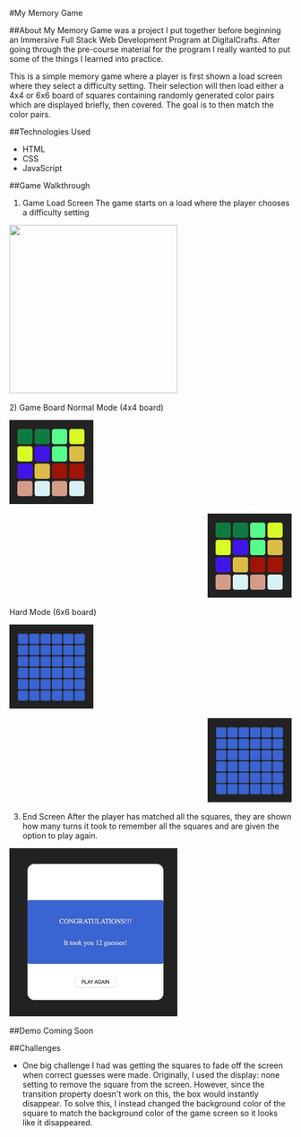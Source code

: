 #My Memory Game

##About
My Memory Game was a project I put together before beginning an Immersive Full Stack Web Development Program at DigitalCrafts.  After going through the pre-course material for the program I really wanted to put some of the things I learned into practice.

This is a simple memory game where a player is first shown a load screen where they select a difficulty setting. Their selection will then load either a 4x4 or 6x6 board of squares containing randomly generated color pairs which are displayed briefly, then covered. The goal is to then match the color pairs.

##Technologies Used
- HTML
- CSS
- JavaScript


##Game Walkthrough
1) Game Load Screen
The game starts on a load where the player chooses a difficulty setting
<p align="left">
  <img width="300" height="300" src="/resources/load-screen.jpg">
</p>
2) Game Board
Normal Mode (4x4 board)
<p align="left">
  <img width="150" height="150" src="/resources/pre-board-4x4.jpg">
</p>
<p align="right">
  <img width="150" height="150" src="/resources/pre-board-4x4.jpg">
</p>

Hard Mode (6x6 board)
<p align="left">
  <img width="150" height="150" src="/resources/game-board-6x6.jpg">
</p>
<p align="right">
  <img width="150" height="150" src="/resources/game-board-6x6.jpg">
</p>

3) End Screen
After the player has matched all the squares, they are shown how many turns it took to remember all the squares and are given the option to play again.
<p align="left">
  <img width="300" height="300" src="/resources/end-screen.jpg">
</p>

##Demo
Coming Soon

##Challenges
- One big challenge I had was getting the squares to fade off the screen when correct guesses were made. Originally, I used the display: none setting to remove the square from the screen.  However, since the transition property doesn't work on this, the box would instantly disappear.  To solve this, I instead changed the background color of the square to match the background color of the game screen so it looks like it disappeared.